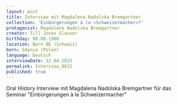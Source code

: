 ```yaml
---
layout: post
title: Interview mit Magdalena Nadolska Bremgartner
collection: 'Einbürgerungen à la «Schweizermacher»?'
protagonist: Magdalena Nadolska Bremgartner
creator: Till Jonas Glauser
birthday: 08.08.1980
location: Bern BE (Schweiz)
born: Gdynia (Polen)
language: Deutsch
interviewDate: 12.04.2023
permalink: Interview_8812
published: true
---
```

Oral History Interview mit Magdalena Nadolska Bremgartner für das Seminar "Einbürgerungen à la Schweizermacher"